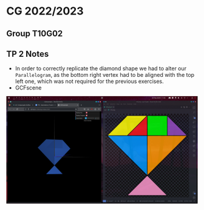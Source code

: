 # CG 2022/2023

## Group T10G02

## TP 2 Notes

- In order to correctly replicate the diamond shape we had to alter our `Parallelogram`, as the bottom right vertex had to be aligned with the top left one, which was not required for the previous exercises.
- GCFscene

![Screenshot 1](screenshots/cg-t10g02-tp2-1.png)

